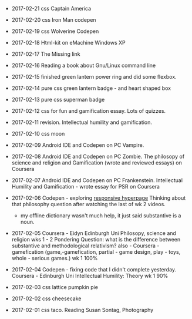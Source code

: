  * 2017-02-21 css Captain America

 * 2017-02-20 css Iron Man codepen

 * 2017-02-19 css Wolverine Codepen

 * 2017-02-18 Html-kit on eMachine Windows XP

 * 2017-02-17 The Missing link 

 * 2017-02-16 Reading a book about Gnu/Linux command line
 * 2017-02-15 finished green lantern power ring and did some flexbox.
* 2017-02-14 pure css green lantern badge - and heart shaped box
* 2017-02-13 pure css superman badge
* 2017-02-12 css for fun and gamification essay. Lots of quizzes.
* 2017-02-11 revision. Intellectual humility and gamification.
* 2017-02-10 css moon
* 2017-02-09 Android IDE and Codepen on PC Vampire.
* 2017-02-08 Android IDE and Codepen on PC Zombie.  The philosopy of science and religion and Gamification (wrote and reviewed essays) on Coursera
* 2017-02-07 Android IDE and Codepen on PC Frankenstein.  Intellectual Humility and Gamification - wrote essay for PSR on Coursera
* 2017-02-06 Codepen - exploring [responsive hyperpage](http://codepen.io/gipsi/pen/VmzPJg)
  Thinking about that philosophy question after watching the last of wk 2 videos. 
  - my offline dictionary wasn't much help, it just said substantive is a noun.
* 2017-02-05 Coursera - Eidyn Edinburgh Uni Philosopy, science and religion wks 1 - 2
  Pondering Question: what is the difference between substantive and methodological relativism?
  also - Coursera - gamefication (game,-gamefication, partial - game design, play - toys, whole - serious games.) wk 1 100%
* 2017-02-04 Codepen - fixing code that I didn't complete yesterday.
  Coursera - Edinburgh Uni Intellectual Humility: Theory wk 1 90%
* 2017-02-03 css lattice pumpkin pie
* 2017-02-02 css cheesecake
* 2017-02-01 css taco. Reading Susan Sontag, Photography
